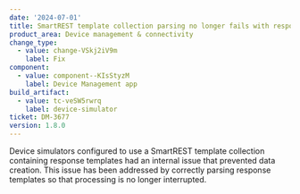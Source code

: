 ```yaml
---
date: '2024-07-01'
title: SmartREST template collection parsing no longer fails with response template
product_area: Device management & connectivity
change_type:
  - value: change-VSkj2iV9m
    label: Fix
component:
  - value: component--KIsStyzM
    label: Device Management app
build_artifact:
  - value: tc-veSW5rwrq
    label: device-simulator
ticket: DM-3677
version: 1.8.0
---
```

Device simulators configured to use a SmartREST template collection containing response templates had an internal issue that prevented data creation. This issue has been addressed by correctly parsing response templates so that processing is no longer interrupted.
